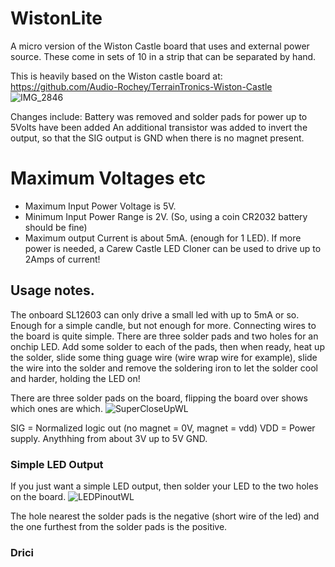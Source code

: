 # WistonLite
A micro version of the Wiston Castle board that uses and external power source.
These come in sets of 10 in a strip that can be separated by hand.

This is heavily based on the Wiston castle board at: https://github.com/Audio-Rochey/TerrainTronics-Wiston-Castle
![IMG_2846](https://github.com/Audio-Rochey/TerrainTronics-WistonLite/assets/15720888/66a2c220-09e9-4553-8dd4-beda2eb795a1)

Changes include:
Battery was removed and solder pads for power up to 5Volts have been added
An additional transistor was added to invert the output, so that the SIG output is GND when there is no magnet present.

# Maximum Voltages etc
- Maximum Input Power Voltage is 5V.
- Minimum Input Power Range is 2V. (So, using a coin CR2032 battery should be fine)
- Maximum output Current is about 5mA. (enough for 1 LED). If more power is needed, a Carew Castle LED Cloner can be used to drive up to 2Amps of current!

## Usage notes.
The onboard SL12603 can only drive a small led with up to 5mA or so. Enough for a simple candle, but not enough for more.
Connecting wires to the board is quite simple. There are three solder pads and two holes for an onchip LED.
Add some solder to each of the pads, then when ready, heat up the solder, slide some thing guage wire (wire wrap wire for example), slide the wire into the solder and remove the soldering iron to let the solder cool and harder, holding the LED on!

There are three solder pads on the board, flipping the board over shows which ones are which. 
![SuperCloseUpWL](https://github.com/Audio-Rochey/TerrainTronics-WistonLite/assets/15720888/e1133bd1-ba6f-4ced-bba7-68cb42df593c)

SIG = Normalized logic out (no magnet = 0V, magnet = vdd)
VDD = Power supply. Anythhing from about 3V up to 5V
GND. 

### Simple LED Output

If you just want a simple LED output, then solder your LED to the two holes on the board. 
![LEDPinoutWL](https://github.com/Audio-Rochey/TerrainTronics-WistonLite/assets/15720888/1bd0ee30-6e3a-4084-ba4d-0eeffe730e88)

The hole nearest the solder pads is the negative (short wire of the led) and the one furthest from the solder pads is the positive.

### Drici



